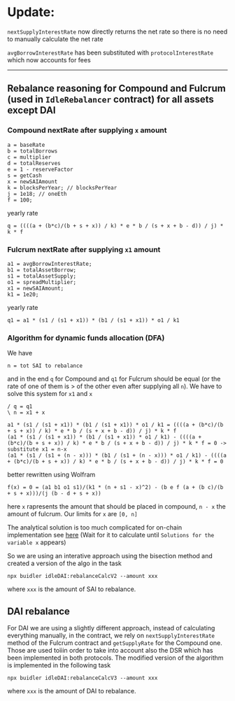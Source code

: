 # Update:

`nextSupplyInterestRate` now directly returns the net rate so there is no need to manually calculate the net rate

`avgBorrowInterestRate` has been substituted with `protocolInterestRate` which now accounts for fees

---

## Rebalance reasoning for Compound and Fulcrum (used in `IdleRebalancer` contract) for all assets except DAI
### Compound nextRate after supplying `x` amount
```
a = baseRate
b = totalBorrows
c = multiplier
d = totalReserves
e = 1 - reserveFactor
s = getCash
x = newSAIAmount
k = blocksPerYear; // blocksPerYear
j = 1e18; // oneEth
f = 100;
```
yearly rate
```
q = ((((a + (b*c)/(b + s + x)) / k) * e * b / (s + x + b - d)) / j) * k * f
```

### Fulcrum nextRate after supplying `x1` amount
```
a1 = avgBorrowInterestRate;
b1 = totalAssetBorrow;
s1 = totalAssetSupply;
o1 = spreadMultiplier;
x1 = newSAIAmount;
k1 = 1e20;
```
yearly rate
```
q1 = a1 * (s1 / (s1 + x1)) * (b1 / (s1 + x1)) * o1 / k1
```

### Algorithm for dynamic funds allocation (DFA)
We have
```
n = tot SAI to rebalance
```

and in the end `q` for Compound and `q1` for Fulcrum should be equal (or the rate of one of them is > of the other even after supplying all `n`).
We have to solve this system for `x1` and `x`
```
/ q = q1
\ n = x1 + x
```

```
a1 * (s1 / (s1 + x1)) * (b1 / (s1 + x1)) * o1 / k1 = ((((a + (b*c)/(b + s + x)) / k) * e * b / (s + x + b - d)) / j) * k * f
(a1 * (s1 / (s1 + x1)) * (b1 / (s1 + x1)) * o1 / k1) - ((((a + (b*c)/(b + s + x)) / k) * e * b / (s + x + b - d)) / j) * k * f = 0 -> substitute x1 = n-x
(a1 * (s1 / (s1 + (n - x))) * (b1 / (s1 + (n - x))) * o1 / k1) - ((((a + (b*c)/(b + s + x)) / k) * e * b / (s + x + b - d)) / j) * k * f = 0
```
better rewritten using Wolfram

```
f(x) = 0 = (a1 b1 o1 s1)/(k1 * (n + s1 - x)^2) - (b e f (a + (b c)/(b + s + x)))/(j (b - d + s + x))
```

here `x` rapresents the amount that should be placed in compound, `n - x` the amount of fulcrum.
Our limits for `x` are `[0, n]`

The analytical solution is too much complicated for on-chain implementation see [here](https://www.wolframalpha.com/input/?i=%28a1+*+%28s1+%2F+%28s1+%2B+%28n+-+x%29%29%29+*+%28b1+%2F+%28s1+%2B+%28n+-+x%29%29%29+*+o1+%2F+k1%29+-+%28%28%28%28a+%2B+%28b*c%29%2F%28b+%2B+s+%2B+x%29%29+%2F+k%29+*+e+*+b+%2F+%28s+%2B+x+%2B+b+-+d%29%29+%2F+j%29+*+k+*+f+%3D+0) (Wait for it to calculate until `Solutions for the variable x` appears)

So we are using an interative approach using the bisection method and created a version of the algo in the task

```
npx buidler idleDAI:rebalanceCalcV2 --amount xxx
```
where `xxx` is the amount of SAI to rebalance.

## DAI rebalance

For DAI we are using a slightly different approach, instead
of calculating everything manually, in the contract, we rely on `nextSupplyInterestRate` method of the Fulcrum contract and `getSupplyRate` for the Compound one. Those are used toììin order to take into account also the DSR which has been implemented in both protocols. The modified version of the algorithm is implemented in the following task

```
npx buidler idleDAI:rebalanceCalcV3 --amount xxx
```
where `xxx` is the amount of DAI to rebalance.
